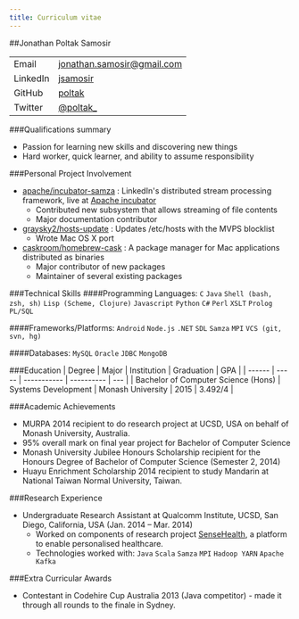 ```yaml
---
title: Curriculum vitae
---
```


##Jonathan Poltak Samosir

|           |                                                                 |
| --------- | --------------------------------------------------------------- |
| Email     | [jonathan.samosir@gmail.com](mailto:jonathan.samosir@gmail.com) |
| LinkedIn  | [jsamosir](http://www.linkedin.com/in/jsamosir)                 |
| GitHub    | [poltak](http://www.github.com/poltak)                          |
| Twitter   | [@poltak_](http://www.twitter.com/poltak_)                      |


###Qualifications summary
* Passion for learning new skills and discovering new things
* Hard worker, quick learner, and ability to assume responsibility

###Personal Project Involvement
* [apache/incubator-samza](http://github.com/apache/incubator-samza) : LinkedIn&#39;s distributed stream processing framework, live at [Apache incubator](https://samza.incubator.apache.org)
    - Contributed new subsystem that allows streaming of file contents
    - Major documentation contributor
* [graysky2/hosts-update](http://github.com/graysky2/hosts-update) : Updates /etc/hosts with the MVPS blocklist
    - Wrote Mac OS X port
* [caskroom/homebrew-cask](http://github.com/caskroom/homebrew-cask) : A package manager for Mac applications distributed as binaries
    - Major contributor of new packages
    - Maintainer of several existing packages

###Technical Skills
####Programming Languages:
 `C` `Java` `Shell (bash, zsh, sh)` `Lisp (Scheme, Clojure)` `Javascript` `Python` `C#` `Perl` `XSLT` `Prolog` `PL/SQL`

####Frameworks/Platforms:
`Android` `Node.js` `.NET` `SDL` `Samza` `MPI`  `VCS (git, svn, hg)`

####Databases:
`MySQL` `Oracle` `JDBC` `MongoDB`

###Education
| Degree | Major | Institution | Graduation | GPA |
| ------ | ----- | ----------- | ---------- | --- |
| Bachelor of Computer Science (Hons) | Systems Development | Monash University | 2015 | 3.492/4 |

###Academic Achievements
* MURPA 2014 recipient to do research project at UCSD, USA on behalf of Monash University, Australia.
* 95% overall mark on final year project for Bachelor of Computer Science
* Monash University Jubilee Honours Scholarship recipient for the Honours Degree of Bachelor of Computer Science (Semester 2, 2014)
* Huayu Enrichment Scholarship 2014 recipient to study Mandarin at National Taiwan Normal University, Taiwan.

###Research Experience
* Undergraduate Research Assistant at Qualcomm Institute, UCSD, San Diego, California, USA (Jan. 2014 – Mar. 2014)
    - Worked on components of research project [SenseHealth](https://portal.futuregrid.org/projects/383), a platform to enable personalised healthcare.
    - Technologies worked with: `Java` `Scala` `Samza` `MPI` `Hadoop YARN` `Apache Kafka`


###Extra Curricular Awards
* Contestant in Codehire Cup Australia 2013 (Java competitor) - made it through all rounds to the finale in Sydney.
